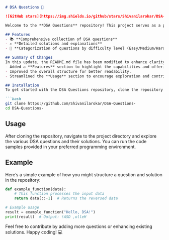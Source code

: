 ```markdown
# DSA Questions 🚀

![GitHub stars](https://img.shields.io/github/stars/Shivanilarokar/DSA-Questions-?style=social) ![Forks](https://img.shields.io/github/forks/Shivanilarokar/DSA-Questions-?style=social)

Welcome to the **DSA Questions** repository! This project serves as a platform for developers and learners to practice and enhance their skills in Data Structures and Algorithms (DSA). This repository is designed to help you improve your understanding of various data structures and algorithms through a collection of questions and solutions.

## Features
- 📚 **Comprehensive collection of DSA questions**
- ✍️ **Detailed solutions and explanations**
- 🌟 **Categorization of questions by difficulty level (Easy/Medium/Hard)**

## Summary of Changes
In this update, the README.md file has been modified to enhance clarity and engagement. Key changes include:
- Added a **Features** section to highlight the capabilities and offerings of the repository.
- Improved the overall structure for better readability.
- Streamlined the **Usage** section to encourage exploration and contributions.

## Installation
To get started with the DSA Questions repository, clone the repository using the following command:

```bash
git clone https://github.com/Shivanilarokar/DSA-Questions-
cd DSA-Questions-
```

## Usage
After cloning the repository, navigate to the project directory and explore the various DSA questions and their solutions. You can run the code samples provided in your preferred programming environment.

## Example
Here’s a simple example of how you might structure a question and solution in the repository:

```python
def example_function(data):
    # This function processes the input data
    return data[::-1]  # Returns the reversed data

# Example usage
result = example_function("Hello, DSA!")
print(result)  # Output: !ASD ,olleH
```

Feel free to contribute by adding more questions or enhancing existing solutions. Happy coding! 💻
```